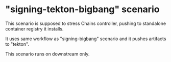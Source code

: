 # "signing-tekton-bigbang" scenario

This scenario is supposed to stress Chains controller, pushing to standalone container registry it installs.

It uses same workflow as "signing-bigbang" scenario and it pushes artifacts to "tekton".

This scenario runs on downstream only.
